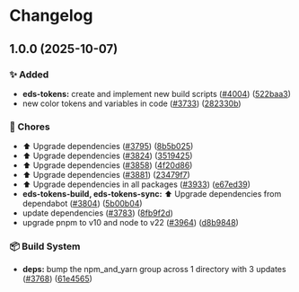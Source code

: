 # Changelog

## 1.0.0 (2025-10-07)


### ✨ Added

* **eds-tokens:** create and implement new build scripts ([#4004](https://github.com/equinor/design-system/issues/4004)) ([522baa3](https://github.com/equinor/design-system/commit/522baa375b0ca3f8343f2f441aa24ce9cd2efa58))
* new color tokens and variables in code ([#3733](https://github.com/equinor/design-system/issues/3733)) ([282330b](https://github.com/equinor/design-system/commit/282330b754c562ea79f0beac8beb7033679b208a))


### 🔧 Chores

* :arrow_up: Upgrade dependencies ([#3795](https://github.com/equinor/design-system/issues/3795)) ([8b5b025](https://github.com/equinor/design-system/commit/8b5b02531eb11949bb85dba719849ed3801ae220))
* ⬆️ Upgrade dependencies ([#3824](https://github.com/equinor/design-system/issues/3824)) ([3519425](https://github.com/equinor/design-system/commit/35194255d59abbc12b66d2d29bd3446792570ab8))
* ⬆️ Upgrade dependencies ([#3858](https://github.com/equinor/design-system/issues/3858)) ([4f20d86](https://github.com/equinor/design-system/commit/4f20d861c7a2bcf2e810fdc95d3ece80b7a0bd9b))
* ⬆️ Upgrade dependencies ([#3881](https://github.com/equinor/design-system/issues/3881)) ([23479f7](https://github.com/equinor/design-system/commit/23479f7c2eabfdc3bf12243b7904545277595431))
* ⬆️ Upgrade dependencies in all packages ([#3933](https://github.com/equinor/design-system/issues/3933)) ([e67ed39](https://github.com/equinor/design-system/commit/e67ed398d3bc40004366eeff44dda8051691b2dd))
* **eds-tokens-build, eds-tokens-sync:** ⬆️ Upgrade dependencies from dependabot ([#3804](https://github.com/equinor/design-system/issues/3804)) ([5b00b04](https://github.com/equinor/design-system/commit/5b00b0406ed38a3fa06b8f73e41ab6e28135baa1))
* update dependencies ([#3783](https://github.com/equinor/design-system/issues/3783)) ([8fb9f2d](https://github.com/equinor/design-system/commit/8fb9f2d9f7c5ea420e67d34e981d9ed7cf694c50))
* upgrade pnpm to v10 and node to v22 ([#3964](https://github.com/equinor/design-system/issues/3964)) ([d8b9848](https://github.com/equinor/design-system/commit/d8b98482913c76dff41f12ff4a1ee2425dcd9b6c))


### 📦 Build System

* **deps:** bump the npm_and_yarn group across 1 directory with 3 updates ([#3768](https://github.com/equinor/design-system/issues/3768)) ([61e4565](https://github.com/equinor/design-system/commit/61e4565dcf79e6ed5be9f0b0ac7d584bab61a52c))
